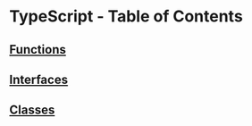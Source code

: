 # TypeScript - Table of Contents

## [Functions](typescript/0-functions.md)
## [Interfaces](typescript/1-interfaces.md)
## [Classes](typescript/2-classes.md)
